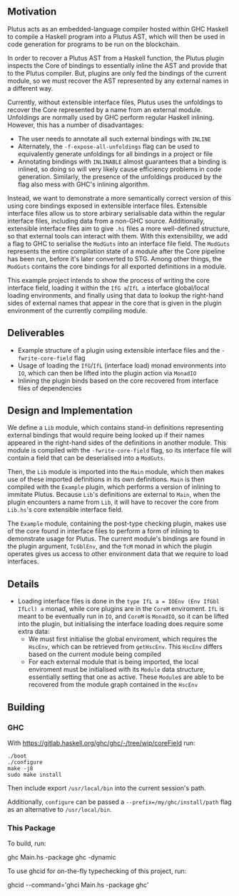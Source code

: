 ## Motivation

Plutus acts as an embedded-language compiler hosted within GHC Haskell to compile a Haskell program
into a Plutus AST, which will then be used in code generation for programs to be run on the blockchain.

In order to recover a Plutus AST from a Haskell function, the Plutus plugin inspects the Core of
bindings to essentially inline the AST and provide that to the Plutus compiler. But, plugins are
only fed the bindings of the current module, so we must recover the AST represented by any external
names in a different way.

Currently, without extensible interface files, Plutus uses the unfoldings to recover the Core
represented by a name from an external module. Unfoldings are normally used by GHC perform regular
Haskell inlining. However, this has a number of disadvantages:
* The user needs to annotate all such external bindings with `INLINE`
* Alternately, the `-f-expose-all-unfoldings` flag can be used to equivalently generate unfoldings
  for all bindings in a project or file
* Annotating bindings with `INLINABLE` almost guarantees that a binding is inlined, so doing so
  will very likely cause efficiency problems in code generation. Similarly, the presence of the
  unfoldings produced by the flag also mess with GHC's inlining algorithm.

Instead, we want to demonstrate a more semantically correct version of this using core bindings
exposed in extensible interface files. Extensible interface files allow us to store arbirary
serialisable data within the regular interface files, including data from a non-GHC source.
Additionally, extensible interface files aim to give `.hi` files a more well-defined structure,
so that external tools can interact with them. With this extensibility, we add a flag to GHC to
serialise the `ModGuts` into an interface file field. The `ModGuts` represents the entire compilation
state of a module after the Core pipeline has been run, before it's later converted to STG.
Among other things, the `ModGuts` contains the core bindings for all exported definitions in a
module.

This example project intends to show the process of writing the core interface field, loading it
within the `IfG a`/`IfL a` interface global/local loading environments, and finally using that data
to lookup the right-hand sides of external names that appear in the core that is given in the plugin
environment of the currently compiling module.

## Deliverables

* Example structure of a plugin using extensible interface files and the `-fwrite-core-field` flag
* Usage of loading the `IfG`/`IfL` (interface load) monad environments into `IO`, which can then be
  lifted into the plugin action via `MonadIO`
* Inlining the plugin binds based on the core recovered from interface files of dependencies

## Design and Implementation

We define a `Lib` module, which contains stand-in definitions representing external bindings that
would require being looked up if their names appeared in the right-hand sides of the definitions
in another module. This module is compiled with the `-fwrite-core-field` flag, so its interface
file will contain a field that can be deserialised into a `ModGuts`.

Then, the `Lib` module is imported into the `Main` module, which then makes use of these imported
definitions in its own definitions. `Main` is then compiled with the `Example` plugin, which
performs a version of inlining to immitate Plutus. Because `Lib`'s definitions are external to
`Main`, when the plugin encounters a name from `Lib`, it will have to recover the core from `Lib.hs`'s
core extensible interface field.

The `Example` module, containing the post-type checking plugin, makes use of the core found in
interface files to perform a form of inlining to demonstrate usage for Plutus. The current module's
bindings are found in the plugin argument, `TcGblEnv`, and the `TcM` monad in which the plugin
operates gives us access to other environment data that we require to load interfaces.

## Details

* Loading interface files is done in the `type IfL a = IOEnv (Env IfGbl IfLcl) a` monad, while
  core plugins are in the `CoreM` enviroment. `IfL` is meant to be eventually run in `IO`, and
  `CoreM` is `MonadIO`, so it can be lifted into the plugin, but initialising the interface loading
  does require some extra data:
  * We must first initialise the global enviroment, which requires the `HscEnv`, which can be
    retrieved from `getHscEnv`. This `HscEnv` differs based on the current module being compiled
  * For each external module that is being imported, the local enviroment must be initialised with
    its `Module` data structure, essentially setting that one as active. These `Module`s are able
    to be recovered from the module graph contained in the `HscEnv`

## Building

### GHC

With https://gitlab.haskell.org/ghc/ghc/-/tree/wip/coreField run:

```
./boot
./configure
make -j8
sudo make install
```

Then include export `/usr/local/bin` into the current session's path.

Additionally, `configure` can be passed a `--prefix=/my/ghc/install/path` flag as an alternative
to `/usr/local/bin`.

### This Package

To build, run:

ghc Main.hs -package ghc -dynamic

To use ghcid for on-the-fly typechecking of this project, run:

ghcid --command='ghci Main.hs -package ghc'
